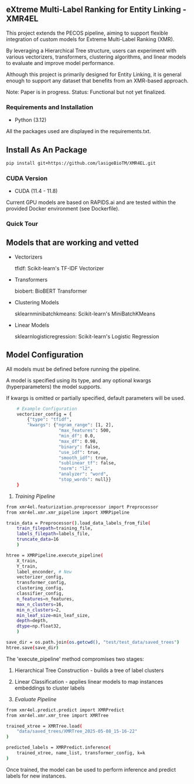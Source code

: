 ## eXtreme Multi-Label Ranking for Entity Linking - XMR4EL

This project extends the PECOS pipeline, aiming to support flexible integration of custom models for Extreme Multi-Label Ranking (XMR).

By leveraging a Hierarchical Tree structure, users can experiment with various vectorizers, transformers, clustering algorithms, and linear models to evaluate and improve model performance.

Although this project is primarily designed for Entity Linking, it is general enough to support any dataset that benefits from an XMR-based approach.

Note: Paper is in progress.
Status: Functional but not yet finalized.

### Requirements and Installation

* Python (3.12)

All the packages used are displayed in the requirements.txt.

## Install As An Package

```bash
pip install git+https://github.com/lasigeBioTM/XMR4EL.git
```

### CUDA Version

* CUDA (11.4 - 11.8)

Current GPU models are based on RAPIDS.ai and are tested within the provided Docker environment (see Dockerfile).

### Quick Tour

## Models that are working and vetted

* Vectorizers

    tfidf: Scikit-learn's TF-IDF Vectorizer

* Transformers

    biobert: BioBERT Transformer

* Clustering Models

    sklearnminibatchkmeans: Scikit-learn's MiniBatchKMeans

* Linear Models

    sklearnlogisticregression: Scikit-learn's Logistic Regression

## Model Configuration

All models must be defined before running the pipeline.

A model is specified using its type, and any optional kwargs (hyperparameters) the model supports.

If kwargs is omitted or partially specified, default parameters will be used.

```bash
    # Example Configuration
    vectorizer_config = {
        {"type": "tfidf", 
        "kwargs": {"ngram_range": [1, 2], 
                    "max_features": 500, 
                    "min_df": 0.0, 
                    "max_df": 0.98, 
                    "binary": false, 
                    "use_idf": true, 
                    "smooth_idf": true, 
                    "sublinear_tf": false, 
                    "norm": "l2", 
                    "analyzer": "word", 
                    "stop_words": null}}
    }
```

1. *Training Pipeline* 

```bash
from xmr4el.featurization.preprocessor import Preprocessor
from xmr4el.xmr.xmr_pipeline import XMRPipeline

train_data = Preprocessor().load_data_labels_from_file(
    train_filepath=training_file,
    labels_filepath=labels_file,
    truncate_data=16
    )

htree = XMRPipeline.execute_pipeline(
    X_train,
    Y_train,
    label_enconder, # New
    vectorizer_config,
    transformer_config,
    clustering_config,
    classifier_config,
    n_features=n_features,
    max_n_clusters=16,
    min_n_clusters=2,
    min_leaf_size=min_leaf_size,
    depth=depth,
    dtype=np.float32,
    )

save_dir = os.path.join(os.getcwd(), "test/test_data/saved_trees")
htree.save(save_dir)
```

The 'execute_pipeline' method compromises two stages:

1. Hierarchical Tree Construction - builds a tree of label clusters

2. Linear Classification - applies linear models to map instances embeddings to cluster labels

2. *Evaluate Pipeline*

```bash
from xmr4el.predict.predict import XMRPredict
from xmr4el.xmr.xmr_tree import XMRTree

trained_xtree = XMRTree.load(
    "data/saved_trees/XMRTree_2025-05-08_15-16-22"
)

predicted_labels = XMRPredict.inference(
    trained_xtree, name_list, transformer_config, k=k
)
```

Once trained, the model can be used to perform inference and predict labels for new instances.



